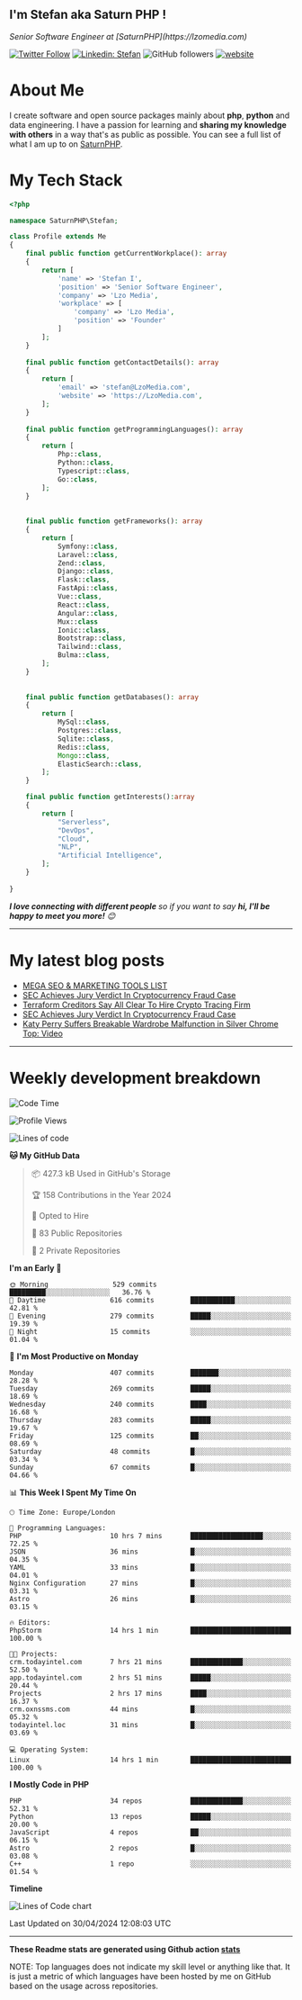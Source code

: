 ## I'm Stefan aka Saturn PHP !

<p>
    <em>Senior Software Engineer at  [SaturnPHP](https://lzomedia.com)
</em>

</p>

[![Twitter Follow](https://img.shields.io/twitter/follow/cornatul?label=Follow)](https://twitter.com/intent/follow?screen_name=cornatul)
[![Linkedin: Stefan](https://img.shields.io/badge/cornatul-blue?style=flat-square&logo=Linkedin&logoColor=white&link=https://www.linkedin.com/in/cornatul/)](https://www.linkedin.com/in/cornatul/)
![GitHub followers](https://img.shields.io/github/followers/cornatul?label=Follow&style=social)
[![website](https://img.shields.io/badge/Website-46a2f1.svg?&style=flat-square&logo=Google-Chrome&logoColor=white&link=https://cornatul.com/)](https://cornatul.com/)



# About Me
I create software and open source packages mainly about **php**, **python** and data engineering. 
I have a passion for learning and **sharing my knowledge with others** in a way that's as public as possible. 
You can see a full list of what I am up to on [SaturnPHP](https://lzomedia.com).


# My Tech Stack

```php
<?php

namespace SaturnPHP\Stefan;

class Profile extends Me
{
    final public function getCurrentWorkplace(): array
    {
        return [
            'name' => 'Stefan I',
            'position' => 'Senior Software Engineer',
            'company' => 'Lzo Media',
            'workplace' => [
                'company' => 'Lzo Media',
                'position' => 'Founder'         
            ]
        ];
    }
    
    final public function getContactDetails(): array
    {
        return [
            'email' => 'stefan@LzoMedia.com',
            'website' => 'https://LzoMedia.com',
        ];
    }
    
    final public function getProgrammingLanguages(): array
    {
        return [
            Php::class,
            Python::class,
            Typescript::class,
            Go::class,
        ];
    }
    
    
    final public function getFrameworks(): array
    {
        return [
            Symfony::class,
            Laravel::class,
            Zend::class,
            Django::class,
            Flask::class,
            FastApi::class,
            Vue::class,
            React::class,
            Angular::class,
            Mux::class
            Ionic::class,
            Bootstrap::class,
            Tailwind::class,
            Bulma::class,
        ];
    }
    
    
    final public function getDatabases(): array
    {
        return [
            MySql::class,
            Postgres::class,
            Sqlite::class,
            Redis::class,
            Mongo::class,
            ElasticSearch::class,
        ];
    }

    final public function getInterests():array
    {
        return [
            "Serverless",
            "DevOps",
            "Cloud",
            "NLP",
            "Artificial Intelligence",
        ];
    }
   
}
```
 <em><b>I love connecting with different people</b> so if you want to say <b>hi, I'll be happy to meet you more!</b> 😊</em>

---
# My latest blog posts
<!-- BLOG-POST-LIST:START -->
- [MEGA SEO &amp; MARKETING TOOLS LIST](https://blog.lzomedia.com/mega-seo-marketing-tools-list/)
- [SEC Achieves Jury Verdict In Cryptocurrency Fraud Case](https://blog.lzomedia.com/sec-achieves-jury-verdict-in-cryptocurrency-fraud-case-7/)
- [Terraform Creditors Say All Clear To Hire Crypto Tracing Firm](https://blog.lzomedia.com/terraform-creditors-say-all-clear-to-hire-crypto-tracing-firm-5/)
- [SEC Achieves Jury Verdict In Cryptocurrency Fraud Case](https://blog.lzomedia.com/sec-achieves-jury-verdict-in-cryptocurrency-fraud-case-6/)
- [Katy Perry Suffers Breakable Wardrobe Malfunction in Silver Chrome Top: Video](https://blog.lzomedia.com/katy-perry-suffers-breakable-wardrobe-malfunction-in-silver-chrome-top-video-5/)
<!-- BLOG-POST-LIST:END -->

---
# Weekly development breakdown
<!--START_SECTION:waka-->
![Code Time](http://img.shields.io/badge/Code%20Time-544%20hrs%2024%20mins-blue)

![Profile Views](http://img.shields.io/badge/Profile%20Views-0-blue)

![Lines of code](https://img.shields.io/badge/From%20Hello%20World%20I%27ve%20Written-8.9%20million%20lines%20of%20code-blue)

**🐱 My GitHub Data** 

> 📦 427.3 kB Used in GitHub's Storage 
 > 
> 🏆 158 Contributions in the Year 2024
 > 
> 💼 Opted to Hire
 > 
> 📜 83 Public Repositories 
 > 
> 🔑 2 Private Repositories 
 > 
**I'm an Early 🐤** 

```text
🌞 Morning                529 commits         █████████░░░░░░░░░░░░░░░░   36.76 % 
🌆 Daytime                616 commits         ███████████░░░░░░░░░░░░░░   42.81 % 
🌃 Evening                279 commits         █████░░░░░░░░░░░░░░░░░░░░   19.39 % 
🌙 Night                  15 commits          ░░░░░░░░░░░░░░░░░░░░░░░░░   01.04 % 
```
📅 **I'm Most Productive on Monday** 

```text
Monday                   407 commits         ███████░░░░░░░░░░░░░░░░░░   28.28 % 
Tuesday                  269 commits         █████░░░░░░░░░░░░░░░░░░░░   18.69 % 
Wednesday                240 commits         ████░░░░░░░░░░░░░░░░░░░░░   16.68 % 
Thursday                 283 commits         █████░░░░░░░░░░░░░░░░░░░░   19.67 % 
Friday                   125 commits         ██░░░░░░░░░░░░░░░░░░░░░░░   08.69 % 
Saturday                 48 commits          █░░░░░░░░░░░░░░░░░░░░░░░░   03.34 % 
Sunday                   67 commits          █░░░░░░░░░░░░░░░░░░░░░░░░   04.66 % 
```


📊 **This Week I Spent My Time On** 

```text
🕑︎ Time Zone: Europe/London

💬 Programming Languages: 
PHP                      10 hrs 7 mins       ██████████████████░░░░░░░   72.25 % 
JSON                     36 mins             █░░░░░░░░░░░░░░░░░░░░░░░░   04.35 % 
YAML                     33 mins             █░░░░░░░░░░░░░░░░░░░░░░░░   04.01 % 
Nginx Configuration      27 mins             █░░░░░░░░░░░░░░░░░░░░░░░░   03.31 % 
Astro                    26 mins             █░░░░░░░░░░░░░░░░░░░░░░░░   03.15 % 

🔥 Editors: 
PhpStorm                 14 hrs 1 min        █████████████████████████   100.00 % 

🐱‍💻 Projects: 
crm.todayintel.com       7 hrs 21 mins       █████████████░░░░░░░░░░░░   52.50 % 
app.todayintel.com       2 hrs 51 mins       █████░░░░░░░░░░░░░░░░░░░░   20.44 % 
Projects                 2 hrs 17 mins       ████░░░░░░░░░░░░░░░░░░░░░   16.37 % 
crm.oxnssms.com          44 mins             █░░░░░░░░░░░░░░░░░░░░░░░░   05.32 % 
todayintel.loc           31 mins             █░░░░░░░░░░░░░░░░░░░░░░░░   03.69 % 

💻 Operating System: 
Linux                    14 hrs 1 min        █████████████████████████   100.00 % 
```

**I Mostly Code in PHP** 

```text
PHP                      34 repos            █████████████░░░░░░░░░░░░   52.31 % 
Python                   13 repos            █████░░░░░░░░░░░░░░░░░░░░   20.00 % 
JavaScript               4 repos             ██░░░░░░░░░░░░░░░░░░░░░░░   06.15 % 
Astro                    2 repos             █░░░░░░░░░░░░░░░░░░░░░░░░   03.08 % 
C++                      1 repo              ░░░░░░░░░░░░░░░░░░░░░░░░░   01.54 % 
```



**Timeline**

![Lines of Code chart](https://raw.githubusercontent.com/saturnphp/saturnphp/master/assets/bar_graph.png)


 Last Updated on 30/04/2024 12:08:03 UTC
<!--END_SECTION:waka-->


---


**These Readme stats are generated using Github action [stats](https://github.com/cornatul/stats)**

NOTE: Top languages does not indicate my skill level or anything like that. 
It is just a metric of which languages have been hosted by me on GitHub based on the usage across repositories. 

